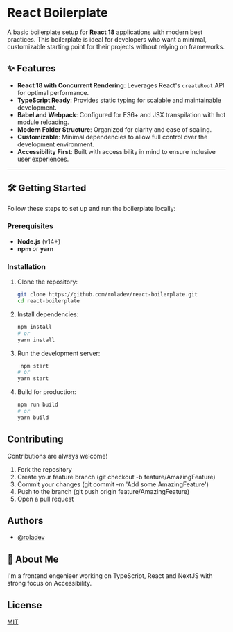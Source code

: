 # React Boilerplate

A basic boilerplate setup for **React 18** applications with modern best practices. This boilerplate is ideal for developers who want a minimal, customizable starting point for their projects without relying on frameworks.

## ✨ Features

- **React 18 with Concurrent Rendering**: Leverages React's `createRoot` API for optimal performance.
- **TypeScript Ready**: Provides static typing for scalable and maintainable development.
- **Babel and Webpack**: Configured for ES6+ and JSX transpilation with hot module reloading.
- **Modern Folder Structure**: Organized for clarity and ease of scaling.
- **Customizable**: Minimal dependencies to allow full control over the development environment.
- **Accessibility First**: Built with accessibility in mind to ensure inclusive user experiences.

---

## 🛠️ Getting Started

Follow these steps to set up and run the boilerplate locally:

### Prerequisites
- **Node.js** (v14+)
- **npm** or **yarn**

### Installation
1. Clone the repository:
   ```bash
   git clone https://github.com/roladev/react-boilerplate.git
   cd react-boilerplate
   ``` 

2. Install dependencies:
   ```bash
   npm install
   # or
   yarn install
   ```

3. Run the development server:
   ```bash
    npm start
   # or
   yarn start
   ```

4. Build for production:
   ```bash
   npm run build
   # or
   yarn build
   ```
   
## Contributing

Contributions are always welcome!

   1. Fork the repository
   2. Create your feature branch (git checkout -b feature/AmazingFeature)
   3. Commit your changes (git commit -m 'Add some AmazingFeature')
   4. Push to the branch (git push origin feature/AmazingFeature)
   5. Open a pull request


## Authors

- [@roladev](https://www.github.com//roladev)


## 🚀 About Me
I'm a frontend engenieer working on TypeScript, React and NextJS with strong focus on Accessibility.


## License

[MIT](https://choosealicense.com/licenses/mit/)

